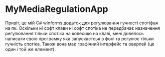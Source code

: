 # MyMediaRegulationApp
Привіт, це мій C# winforms додаток для регулювання гучності спотіфая на пк. Оскільки ні софт клави ні софт спотіка не передбачає назначення регулювання тільки спотіка на колесико на клаві, мені довелось написати свою програмку яка запускаєтсья в фоні та регулює тільки гучність спотіка. Також вона має графічний інтерфейс та оверлей (це один і той же елемент). 
